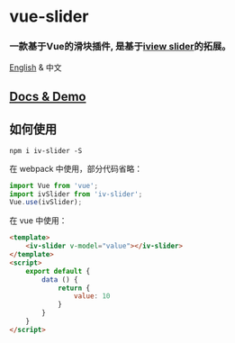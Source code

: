 # vue-slider
### 一款基于Vue的滑块插件, 是基于[iview slider](https://www.iviewui.com/components/slider)的拓展。

[English](README.md) & 中文

## [Docs & Demo](https://lychub.github.io/v-slider/dist/)

## 如何使用

```
npm i iv-slider -S
```
在 webpack 中使用，部分代码省略：
``` js
import Vue from 'vue';
import ivSlider from 'iv-slider';
Vue.use(ivSlider);
```

在 vue 中使用：
``` html
<template>
    <iv-slider v-model="value"></iv-slider>
</template>
<script>
    export default {
        data () {
            return {
                value: 10
            }
        }
    }
</script>
```